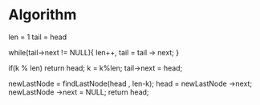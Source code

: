 
# Algorithm


len = 1   tail = head

while(tail->next != NULL){
	len++, tail = tail -> next;
}

if(k % len) return head;
k = k%len;
tail->next = head;

newLastNode = findLastNode(head , len-k);
head = newLastNode ->next;
newLastNode ->next = NULL;
return head;